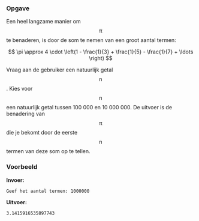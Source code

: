 ### Opgave

Een heel langzame manier om $$\mathsf{\pi}$$ te benaderen, is door de som te nemen van een groot aantal termen:

$$
\pi \approx 4 \cdot \left(1 - \frac{1}{3} + \frac{1}{5} - \frac{1}{7} +  \ldots \right)
$$

Vraag aan de gebruiker een natuurlijk getal $$\mathsf{n}$$. Kies voor $$\mathsf{n}$$ een natuurlijk getal tussen 100 000 en 10 000 000. De uitvoer is de benadering van $$\mathsf{\pi}$$ die je bekomt door de eerste $$\mathsf{n}$$ termen van deze som op te tellen.

### Voorbeeld

**Invoer:**

    Geef het aantal termen: 1000000


**Uitvoer:**

    3.1415916535897743
